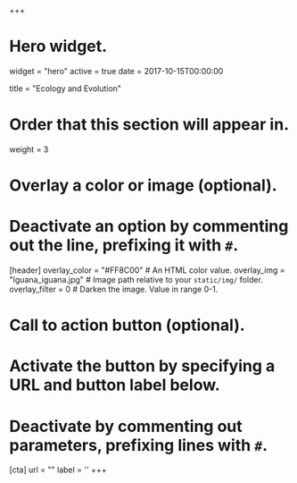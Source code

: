 +++
# Hero widget.
widget = "hero"
active = true
date = 2017-10-15T00:00:00

title = "Ecology and Evolution"

# Order that this section will appear in.
weight = 3

# Overlay a color or image (optional).
#   Deactivate an option by commenting out the line, prefixing it with `#`.
[header]
  overlay_color = "#FF8C00"  # An HTML color value.
  overlay_img = "Iguana_iguana.jpg"  # Image path relative to your `static/img/` folder.
  overlay_filter = 0  # Darken the image. Value in range 0-1.

# Call to action button (optional).
#   Activate the button by specifying a URL and button label below.
#   Deactivate by commenting out parameters, prefixing lines with `#`.
[cta]
  url = ""
  label = ''
+++

<br/><br/><br/><br/><br/><br/><br/><br/>
